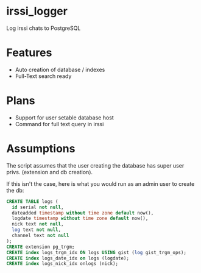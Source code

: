 irssi_logger
=========

Log irssi chats to PostgreSQL

Features
========

* Auto creation of database / indexes
* Full-Text search ready

Plans
=====

* Support for user setable database host
* Command for full text query in irssi

Assumptions
===========

The script assumes that the user creating the database has super user privs. (extension and db creation).

If this isn't the case, here is what you would run as an admin user to create the db:

``` SQL
CREATE TABLE logs (
  id serial not null,
  dateadded timestamp without time zone default now(),
  logdate timestamp without time zone default now(),
  nick text not null,
  log text not null,
  channel text not null
);
CREATE extension pg_trgm;
CREATE index logs_trgm_idx ON logs USING gist (log gist_trgm_ops);
CREATE index logs_date_idx on logs (logdate);
CREATE index logs_nick_idx onlogs (nick);
```
